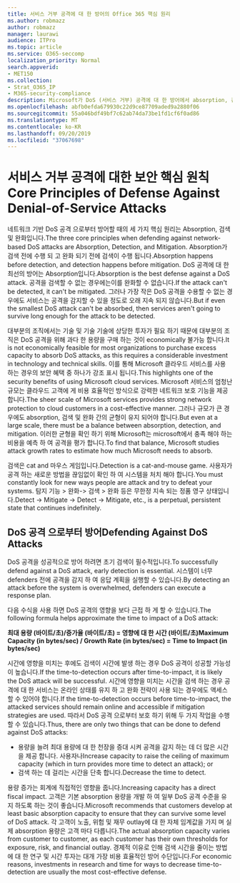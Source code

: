 ```yaml
---
title: 서비스 거부 공격에 대 한 방어의 Office 365 핵심 원리
ms.author: robmazz
author: robmazz
manager: laurawi
audience: ITPro
ms.topic: article
ms.service: O365-seccomp
localization_priority: Normal
search.appverid:
- MET150
ms.collection:
- Strat_O365_IP
- M365-security-compliance
description: Microsoft가 DoS (서비스 거부) 공격에 대 한 방어에서 absorption, 검색 및 완화의 핵심 원칙을 활용 하는 방법
ms.openlocfilehash: abfb0efda679930c22d9ce87709aded9a2880f06
ms.sourcegitcommit: 55a046bdf49bf7c62ab74da73be1fd1cf6f0ad86
ms.translationtype: MT
ms.contentlocale: ko-KR
ms.lasthandoff: 09/20/2019
ms.locfileid: "37067698"
---
```

# <a name="core-principles-of-defense-against-denial-of-service-attacks"></a><span data-ttu-id="d14b6-103">서비스 거부 공격에 대한 보안 핵심 원칙</span><span class="sxs-lookup"><span data-stu-id="d14b6-103">Core Principles of Defense Against Denial-of-Service Attacks</span></span>

<span data-ttu-id="d14b6-104">네트워크 기반 DoS 공격 으로부터 방어할 때의 세 가지 핵심 원리는 Absorption, 검색 및 완화입니다.</span><span class="sxs-lookup"><span data-stu-id="d14b6-104">The three core principles when defending against network-based DoS attacks are Absorption, Detection, and Mitigation.</span></span> <span data-ttu-id="d14b6-105">Absorption가 검색 전에 수행 되 고 완화 되기 전에 검색이 수행 됩니다.</span><span class="sxs-lookup"><span data-stu-id="d14b6-105">Absorption happens before detection, and detection happens before mitigation.</span></span> <span data-ttu-id="d14b6-106">DoS 공격에 대 한 최선의 방어는 Absorption입니다.</span><span class="sxs-lookup"><span data-stu-id="d14b6-106">Absorption is the best defense against a DoS attack.</span></span> <span data-ttu-id="d14b6-107">공격을 검색할 수 없는 경우에는이를 완화할 수 없습니다.</span><span class="sxs-lookup"><span data-stu-id="d14b6-107">If the attack can't be detected, it can't be mitigated.</span></span> <span data-ttu-id="d14b6-108">그러나 가장 작은 DoS 공격을 수용할 수 없는 경우에도 서비스는 공격을 감지할 수 있을 정도로 오래 지속 되지 않습니다.</span><span class="sxs-lookup"><span data-stu-id="d14b6-108">But if even the smallest DoS attack can't be absorbed, then services aren't going to survive long enough for the attack to be detected.</span></span>

<span data-ttu-id="d14b6-109">대부분의 조직에서는 기술 및 기술 기술에 상당한 투자가 필요 하기 때문에 대부분의 조직은 DoS 공격을 위해 과다 한 용량을 구매 하는 것이 economically 불가능 합니다.</span><span class="sxs-lookup"><span data-stu-id="d14b6-109">It is not economically feasible for most organizations to purchase excess capacity to absorb DoS attacks, as this requires a considerable investment in technology and technical skills.</span></span> <span data-ttu-id="d14b6-110">이를 통해 Microsoft 클라우드 서비스를 사용 하는 경우의 보안 혜택 중 하나가 강조 표시 됩니다.</span><span class="sxs-lookup"><span data-stu-id="d14b6-110">This highlights one of the security benefits of using Microsoft cloud services.</span></span> <span data-ttu-id="d14b6-111">Microsoft 서비스의 엄청난 규모는 클라우드 고객에 게 비용 효율적인 방식으로 강력한 네트워크 보호 기능을 제공 합니다.</span><span class="sxs-lookup"><span data-stu-id="d14b6-111">The sheer scale of Microsoft services provides strong network protection to cloud customers in a cost-effective manner.</span></span> <span data-ttu-id="d14b6-112">그러나 규모가 큰 경우에도 absorption, 검색 및 완화 간의 균형이 유지 되어야 합니다.</span><span class="sxs-lookup"><span data-stu-id="d14b6-112">But even at a large scale, there must be a balance between absorption, detection, and mitigation.</span></span> <span data-ttu-id="d14b6-113">이러한 균형을 확인 하기 위해 Microsoft는 microsoft에서 충족 해야 하는 비용을 예측 하 여 공격을 평가 합니다.</span><span class="sxs-lookup"><span data-stu-id="d14b6-113">To find that balance, Microsoft studies attack growth rates to estimate how much Microsoft needs to absorb.</span></span>

<span data-ttu-id="d14b6-114">검색은 cat and 마우스 게임입니다.</span><span class="sxs-lookup"><span data-stu-id="d14b6-114">Detection is a cat-and-mouse game.</span></span> <span data-ttu-id="d14b6-115">사용자가 공격 하는 새로운 방법을 끊임없이 확인 하 여 시스템을 처치 해야 합니다.</span><span class="sxs-lookup"><span data-stu-id="d14b6-115">You must constantly look for new ways people are attack and try to defeat your systems.</span></span> <span data-ttu-id="d14b6-116">탐지 기능 > 완화-> 검색 > 완화 등은 무한정 지속 되는 정품 영구 상태입니다.</span><span class="sxs-lookup"><span data-stu-id="d14b6-116">Detect -> Mitigate -> Detect -> Mitigate, etc., is a perpetual, persistent state that continues indefinitely.</span></span>

## <a name="defending-against-dos-attacks"></a><span data-ttu-id="d14b6-117">DoS 공격 으로부터 방어</span><span class="sxs-lookup"><span data-stu-id="d14b6-117">Defending Against DoS Attacks</span></span>

<span data-ttu-id="d14b6-118">DoS 공격을 성공적으로 방어 하려면 초기 검색이 필수적입니다.</span><span class="sxs-lookup"><span data-stu-id="d14b6-118">To successfully defend against a DoS attack, early detection is essential.</span></span> <span data-ttu-id="d14b6-119">시스템이 너무 defenders 전에 공격을 감지 하 여 응답 계획을 실행할 수 있습니다.</span><span class="sxs-lookup"><span data-stu-id="d14b6-119">By detecting an attack before the system is overwhelmed, defenders can execute a response plan.</span></span>

<span data-ttu-id="d14b6-120">다음 수식을 사용 하면 DoS 공격의 영향을 보다 근접 하 게 할 수 있습니다.</span><span class="sxs-lookup"><span data-stu-id="d14b6-120">The following formula helps approximate the time to impact of a DoS attack:</span></span>

   <span data-ttu-id="d14b6-121">**최대 용량 (바이트/초)/증가율 (바이트/초) = 영향에 대 한 시간 (바이트/초)**</span><span class="sxs-lookup"><span data-stu-id="d14b6-121">**Maximum Capacity (in bytes/sec) / Growth Rate (in bytes/sec) = Time to Impact (in bytes/sec)**</span></span>

<span data-ttu-id="d14b6-122">시간에 영향을 미치는 후에도 검색이 시간에 발생 하는 경우 DoS 공격이 성공할 가능성이 높습니다.</span><span class="sxs-lookup"><span data-stu-id="d14b6-122">If the time-to-detection occurs after time-to-impact, it is likely the DoS attack will be successful.</span></span> <span data-ttu-id="d14b6-123">시간에 영향을 미치는 시간을 검색 하는 경우 공격에 대 한 서비스는 온라인 상태를 유지 하 고 완화 전략이 사용 되는 경우에도 액세스할 수 있어야 합니다.</span><span class="sxs-lookup"><span data-stu-id="d14b6-123">If the time-to-detection occurs before time-to-impact, the attacked services should remain online and accessible if mitigation strategies are used.</span></span> <span data-ttu-id="d14b6-124">따라서 DoS 공격 으로부터 보호 하기 위해 두 가지 작업을 수행할 수 있습니다.</span><span class="sxs-lookup"><span data-stu-id="d14b6-124">Thus, there are only two things that can be done to defend against DoS attacks:</span></span>

- <span data-ttu-id="d14b6-125">용량을 늘려 최대 용량에 대 한 천장을 증대 시켜 공격을 감지 하는 데 더 많은 시간을 제공 합니다. 사용자나</span><span class="sxs-lookup"><span data-stu-id="d14b6-125">Increase capacity to raise the ceiling of maximum capacity (which in turn provides more time to detect an attack); or</span></span>
- <span data-ttu-id="d14b6-126">검색 하는 데 걸리는 시간을 단축 합니다.</span><span class="sxs-lookup"><span data-stu-id="d14b6-126">Decrease the time to detect.</span></span>

<span data-ttu-id="d14b6-127">용량 증가는 회계에 직접적인 영향을 줍니다.</span><span class="sxs-lookup"><span data-stu-id="d14b6-127">Increasing capacity has a direct fiscal impact.</span></span> <span data-ttu-id="d14b6-128">고객은 기본 absorption 용량을 개발 하 여 일부 DoS 공격 수준을 유지 하도록 하는 것이 좋습니다.</span><span class="sxs-lookup"><span data-stu-id="d14b6-128">Microsoft recommends that customers develop at least basic absorption capacity to ensure that they can survive some level of DoS attack.</span></span> <span data-ttu-id="d14b6-129">각 고객이 노출, 위험 및 재무 outlay에 대 한 자체 임계값을 가지 며 실제 absorption 용량은 고객 마다 다릅니다.</span><span class="sxs-lookup"><span data-stu-id="d14b6-129">The actual absorption capacity varies from customer to customer, as each customer has their own thresholds for exposure, risk, and financial outlay.</span></span> <span data-ttu-id="d14b6-130">경제적 이유로 인해 검색 시간을 줄이는 방법에 대 한 연구 및 시간 투자는 대개 가장 비용 효율적인 방어 수단입니다.</span><span class="sxs-lookup"><span data-stu-id="d14b6-130">For economic reasons, investments in research and time for ways to decrease time-to-detection are usually the most cost-effective defense.</span></span>
